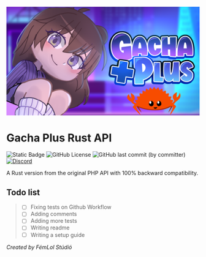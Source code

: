 ![Logo](banner.png)

# Gacha Plus Rust API
![Static Badge](https://img.shields.io/badge/language-Rust-orange)
![GitHub License](https://img.shields.io/github/license/FemLolStudio/gachaplus-rust-api)
![GitHub last commit (by committer)](https://img.shields.io/github/last-commit/FemLolStudio/gachaplus-rust-api)
[![Discord](https://img.shields.io/discord/1067242004418928680)](https://discord.gg/2fAkg7hvfv)

A Rust version from the original PHP API with 100% backward compatibility.

## Todo list
> - [ ] Fixing tests on Github Workflow
> - [ ] Adding comments
> - [ ] Adding more tests
> - [ ] Writing readme
> - [ ] Writing a setup guide

*Created by FémLol Stúdió*